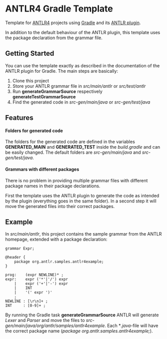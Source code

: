 
# ANTLR4 Gradle Template

Template for [ANTLR4](http://www.antlr.org/) projects using [Gradle](http://gradle.org/) and its [ANTLR plugin](https://docs.gradle.org/current/userguide/antlr_plugin.html).

In addition to the default behaviour of the ANTLR plugin, this template uses the package declaration from the grammar file.



## Getting Started ##

You can use the template exactly as described in the documentation of the ANTLR plugin for Gradle.
The main steps are basically:

1. Clone this project
2. Store your ANTLR grammar file in *src/main/antlr* or *src/test/antlr*
3. Run **generateGrammarSource** respectively **generateTestGrammarSource**
4. Find the generated code in *src-gen/main/java* or *src-gen/test/java*



## Features ##

#### Folders for generated code ####

The folders for the generated code are defined in the variables **GENERATED_MAIN** and **GENERATED_TEST** inside the *build.gradle*
and can be easily changed. The default folders are *src-gen/main/java* and *src-gen/test/java*.

#### Grammars with different packages ####

There is no problem in providing multiple grammar files with different package names in their package declarations.

First the template uses the ANTLR plugin to generate the code as intended by the plugin (everything goes in the same folder).
In a second step it will move the generated files into their correct packages.



## Example ##

In *src/main/antlr*, this project contains the sample grammar from the ANTLR homepage, extended with a package declaration:

    grammar Expr;

    @header {
        package org.antlr.samples.antlr4example;
    } 

    prog:    (expr NEWLINE)* ;
    expr:    expr ('*'|'/') expr
        |    expr ('+'|'-') expr
        |    INT
        |    '(' expr ')'
        ;
    NEWLINE : [\r\n]+ ;
    INT     : [0-9]+ ;

By running the Gradle task **generateGrammarSource** ANTLR will generate *Lexer* and *Parser* and move the files to *src-gen/main/java/org/antlr/samples/antlr4example*.
Each **.java*-file will have the correct package name (*package org.antlr.samples.antlr4example;*).